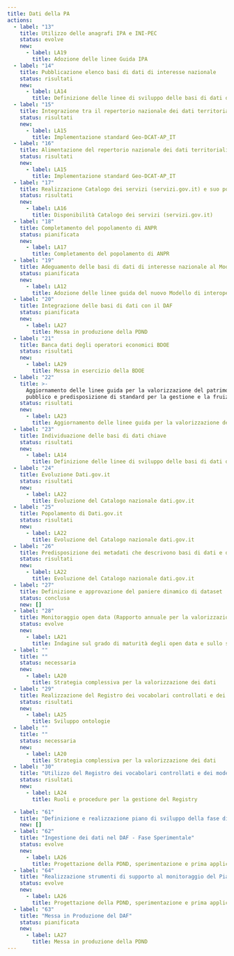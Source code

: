 ```yaml
---
title: Dati della PA
actions:
  - label: "13"
    title: Utilizzo delle anagrafi IPA e INI-PEC
    status: evolve
    new:
      - label: LA19
        title: Adozione delle linee Guida IPA
  - label: "14"
    title: Pubblicazione elenco basi di dati di interesse nazionale
    status: risultati
    new:
      - label: LA14
        title: Definizione delle linee di sviluppo delle basi di dati di interesse nazionale
  - label: "15"
    title: Integrazione tra il repertorio nazionale dei dati territoriali e il catalogo dati.gov.it
    status: risultati
    new:
      - label: LA15
        title: Implementazione standard Geo-DCAT-AP_IT
  - label: "16"
    title: Alimentazione del repertorio nazionale dei dati territoriali
    status: risultati
    new:
      - label: LA15
        title: Implementazione standard Geo-DCAT-AP_IT
  - label: "17"
    title: Realizzazione Catalogo dei servizi (servizi.gov.it) e suo popolamento
    status: risultati
    new:
      - label: LA16
        title: Disponibilità Catalogo dei servizi (servizi.gov.it)
  - label: "18"
    title: Completamento del popolamento di ANPR
    status: pianificata
    new:
      - label: LA17
        title: Completamento del popolamento di ANPR
  - label: "19"
    title: Adeguamento delle basi di dati di interesse nazionale al Modello di interoperabilità
    status: pianificata
    new:
      - label: LA12
        title: Adozione delle linee guida del nuovo Modello di interoperabilità
  - label: "20"
    title: Integrazione delle basi di dati con il DAF
    status: pianificata
    new:
      - label: LA27
        title: Messa in produzione della PDND
  - label: "21"
    title: Banca dati degli operatori economici BDOE
    status: risultati
    new:
      - label: LA29
        title: Messa in esercizio della BDOE
  - label: "22"
    title: >-
      Aggiornamento delle linee guida per la valorizzazione del patrimonio informativo 
      pubblico e predisposizione di standard per la gestione e la fruizione degli open data.
    status: risultati
    new:
      - label: LA23
        title: Aggiornamento delle linee guida per la valorizzazione del patrimonio informativo pubblico
  - label: "23"
    title: Individuazione delle basi di dati chiave
    status: risultati
    new:
      - label: LA14
        title: Definizione delle linee di sviluppo delle basi di dati di interesse nazionale
  - label: "24"
    title: Evoluzione Dati.gov.it
    status: risultati
    new:
      - label: LA22
        title: Evoluzione del Catalogo nazionale dati.gov.it
  - label: "25"
    title: Popolamento di Dati.gov.it
    status: risultati
    new:
      - label: LA22
        title: Evoluzione del Catalogo nazionale dati.gov.it
  - label: "26"
    title: Predisposizione dei metadati che descrivono basi di dati e dati aperti secondo il profilo DCAT-AP_IT
    status: risultati
    new:
      - label: LA22
        title: Evoluzione del Catalogo nazionale dati.gov.it
  - label: "27"
    title: Definizione e approvazione del paniere dinamico di dataset
    status: conclusa
    new: []
  - label: "28"
    title: Monitoraggio open data (Rapporto annuale per la valorizzazione del patrimonio informativo pubblico)
    status: evolve
    new:
      - label: LA21
        title: Indagine sul grado di maturità degli open data e sullo stato di attuazione della direttiva PSI
  - label: ""
    title: ""
    status: necessaria
    new:
      - label: LA20
        title: Strategia complessiva per la valorizzazione dei dati
  - label: "29"
    title: Realizzazione del Registro dei vocabolari controllati e dei modelli dei dati
    status: risultati
    new:
      - label: LA25
        title: Sviluppo ontologie
  - label: ""
    title: ""
    status: necessaria
    new:
      - label: LA20
        title: Strategia complessiva per la valorizzazione dei dati
  - label: "30"
    title: "Utilizzo del Registro dei vocabolari controllati e dei modelli dei dati"
    status: risultati
    new:
      - label: LA24
        title: Ruoli e procedure per la gestione del Registry

  - label: "61"
    title: "Definizione e realizzazione piano di sviluppo della fase di sperimentazione del DAF"
    new: []
  - label: "62"
    title: "Ingestione dei dati nel DAF - Fase Sperimentale"
    status: evolve
    new:
      - label: LA26
        title: Progettazione della PDND, sperimentazione e prima applicazione della stessa
  - label: "64"
    title: "Realizzazione strumenti di supporto al monitoraggio del Piano"
    status: evolve
    new:
      - label: LA26
        title: Progettazione della PDND, sperimentazione e prima applicazione della stessa
  - label: "63"
    title: "Messa in Produzione del DAF"
    status: pianificata
    new:
      - label: LA27
        title: Messa in produzione della PDND
---
```

